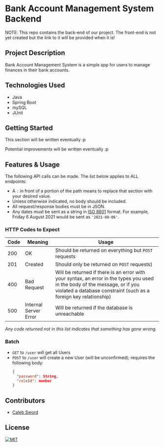 # Bank Account Management System Backend

NOTE: This repo contains the back-end of our project. The front-end is not yet created but the link to it will be provided when it is!

## Project Description

Bank Account Management System is a simple app for users to manage finances in their bank accounts.

## Technologies Used

- Java
- Spring Boot
- mySQL
- JUnit

## Getting Started

This section will be written eventually :p

Potential improvements will be written eventually :p

## Features & Usage

The following API calls can be made. The list below applies to ALL endpoints:

- A `:` in front of a portion of the path means to replace that section with
  your desired value.
- Unless otherwise indicated, no body should be included.
- All request/response bodies must be in JSON.
- Any dates must be sent as a string in
  [ISO 8601](https://en.wikipedia.org/wiki/ISO_8601) format.
  For example, Friday 6 August 2021 would be sent as `'2021-08-06'`.

### HTTP Codes to Expect

| Code | Meaning               | Usage                                                                                                                                                                                            |
| ---- | --------------------- | ------------------------------------------------------------------------------------------------------------------------------------------------------------------------------------------------ |
| 200  | OK                    | Should be returned on everything but `POST` requests                                                                                                                                             |
| 201  | Created               | Should only be returned on `POST` requests)                                                                                                                                                      |
| 400  | Bad Request           | Will be returned if there is an error with your syntax, an error in the types you used in the body of the message, or if you violated a database constraint (such as a foreign key relationship) |
| 500  | Internal Server Error | Will be returned if the database is unreachable                                                                                                                                                  |

_Any code returned not in this list indicates that something has gone wrong._

### Batch

- `GET` to `/user` will get all Users
- `POST` to `/user` will create a new User (will be unconfirmed);
  requires the following body:
  ```JSON
  {
    "password": String,
    "roleId": number
  }
  ```

## Contributors

- [Caleb Sword](https://github.com/calebmsword)

## License

[![MIT](https://img.shields.io/github/license/RevatureRobert/2106Jun07RNCN-2-p2-be?style=for-the-badge)](https://github.com/Perfect-Personnel-Placement/backend/blob/cce792fb7b2227d101d330f048cc7a3d8ff762ec/LICENSE)
